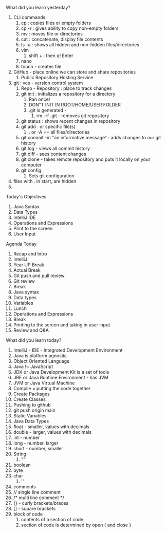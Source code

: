 What did you learn yesterday?

1. CLI commands
   1. cp : copies files or empty folders
   2. cp -r : gives ability to copy non-empty folders
   3. mv : moves file or directories
   4. cat : concatenate, display file contents
   5. ls -a : shows all hidden and non-hidden files/directories
   6. vim 
      1. shift + : then q! Enter
   7. nano
   8. touch - creates file
2. GitHub - place online we can store and share repositories
   1. Public Repository Hosting Service
3. git : vcs - version control system
   1. Repo - Repository : place to track changes
   2. git init : initializes a repository for a directory
      1. Ran once!
      2. DON"T INIT IN ROOT/HOME/USER FOLDER
      3. .git is generated - 
         1. rm -rf .git - removes git repository
   3. git status : shows recent changes in repository
   4. git add . or specific file(s)
      1. . or -A == all files/directories
   5. git commit -m "an informative message" : adds changes to our git history
   6. git log - views all commit history
   7. git diff - sees content changes
   8. git clone - takes remote repository and puts it locally on your computer
   9. git config
      1.  Sets git configuration
4.  files with . in start, are hidden
5.  

Today's Objectives

1. Java Syntax
2. Data Types
3. IntelliJ IDE
4. Operations and Expressions
5. Print to the screen
6. User Input

Agenda Today

1. Recap and Intro
2. IntelliJ
3. Year UP Break
4. Actual Break
5. Git push and pull review
6. Git review
7. Break
8. Java syntax
9. Data types
10. Variables
11. Lunch
12. Operations and Expressions
13. Break
14. Printing to the screen and taking in user input
15. Review and Q&A


What did you learn today?

1. IntelliJ - IDE - Integrated Development Environment
2. Java is platform agnostic
3. Object Oriented Language
4. Java != JavaScript
5. JDK or Java Development Kit is a set of tools
6. JRE or Java Runtime Environment - has JVM
7. JVM or Java Virtual Machine
8. Compile = putting the code together
9. Create Packages
10. Create Classes
11. Pushing to github
   1. git push origin main
12. Static Variables
13. Java Data Types
   1. float - smaller, values with decimals
   2. double - larger, values with decimals
   3. int - number
   4. long - number, larger
   5. short - number, smaller
   6. String
      1. ""
   7. boolean 
   8. byte
   9. char
       1.  ''
14. comments
   1. // single line comment
   2. /* multi line comment */
15. {} - curly brackets/braces
16. [] - square brackets
17. block of code
    1.  contents of a section of code
    2.  section of code is determined by open { and close }